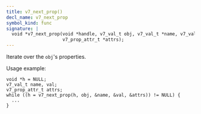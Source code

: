 ```yaml
---
title: v7_next_prop()
decl_name: v7_next_prop
symbol_kind: func
signature: |
  void *v7_next_prop(void *handle, v7_val_t obj, v7_val_t *name, v7_val_t *value,
                     v7_prop_attr_t *attrs);
---
```


Iterate over the `obj`'s properties.

Usage example:

    void *h = NULL;
    v7_val_t name, val;
    v7_prop_attr_t attrs;
    while ((h = v7_next_prop(h, obj, &name, &val, &attrs)) != NULL) {
      ...
    } 

